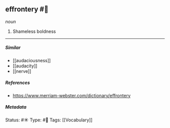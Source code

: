 ## effrontery #🧠 

_noun_

1. Shameless boldness

___

##### Similar
-   [[audaciousness]]
-   [[audacity]]
-   [[nerve]]

##### References 
- https://www.merriam-webster.com/dictionary/effrontery

##### Metadata
Status: #☀️ 
Type: #🔵 
Tags: [[Vocabulary]]